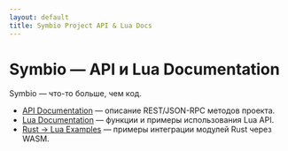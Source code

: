 ```yaml
---
layout: default
title: Symbio Project API & Lua Docs
---
```


# Symbio — API и Lua Documentation

Symbio — что-то больше, чем код.  

- [API Documentation](https://github.com/wipedlifepotato/Symbio/blob/main/docs/api.md) — описание REST/JSON-RPC методов проекта.  
- [Lua Documentation](https://github.com/wipedlifepotato/Symbio/blob/main/docs/lua.md) — функции и примеры использования Lua API.  
- [Rust → Lua Examples](https://github.com/wipedlifepotato/Symbio/tree/main/modsWasm/examples/rust) — примеры интеграции модулей Rust через WASM.

